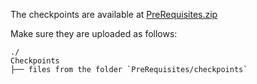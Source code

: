 The checkpoints are available at [PreRequisites.zip](https://drive.google.com/file/d/1JxYsNiYcqEGftxDuRXr5T8q6r_Iy-vYK/view?usp=sharing)

Make sure they are uploaded as follows:
```raw
./
Checkpoints
├── files from the folder `PreRequisites/checkpoints`


```